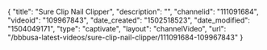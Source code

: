 {
    "title": "Sure Clip Nail Clipper",
    "description": "",
    "channelid": "111091684",
    "videoid": "109967843",
    "date_created": "1502518523",
    "date_modified": "1504049171",
    "type": "captivate",
    "layout": "channelVideo",
    "url": "\/bbbusa-latest-videos\/sure-clip-nail-clipper\/111091684-109967843"
}